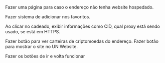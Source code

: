 Fazer uma página para caso o endereço não tenha website hospedado.

Fazer sistema de adicionar nos favoritos.

Ao clicar no cadeado, exibir informações como CID, qual proxy está sendo usado, se está em HTTPS.

Fazer botão para ver carteiras de criptomoedas do endereço.
Fazer botão para mostrar o site no UN Website.

Fazer os botões de ir e volta funcionar